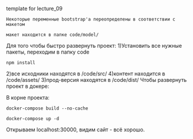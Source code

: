 template for lecture_09
```
Некоторые переменные bootstrap'a переопределены в соответствии с макетом
```
```
макет находится в папке code/model/
```
Для того чтобы быстро развернуть проект:
1)Установить все нужные пакеты, переходим в папку code
```
npm install
```
2)все исходники находятся в /code/src/
4)контент находится в /code/assets/
3)прод-версия находятся в /code/dist/
Чтобы развернуть проект в докере:

В корне проекта:
```
docker-compose build --no-cache
```
```
docker-compose up -d
```
Открываем localhost:30000, видим сайт - всё хорошо.